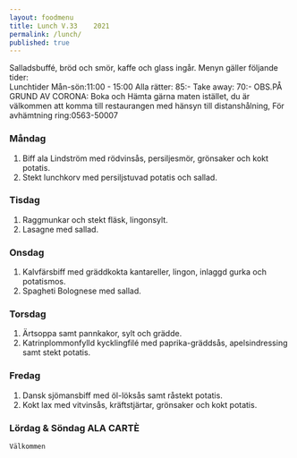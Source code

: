 ```yaml
---
layout: foodmenu
title: Lunch V.33    2021
permalink: /lunch/
published: true
---
```

Salladsbuffé, bröd och smör, kaffe och glass ingår.
Menyn gäller följande tider:  
Lunchtider  Mån-sön:11:00 - 15:00
Alla rätter: 85:- Take away: 70:-
OBS.PÅ GRUND AV CORONA: Boka och Hämta gärna maten istället, du är välkommen att komma till restaurangen med hänsyn till distanshålning, För avhämtning ring:0563-50007
                                

### Måndag
1. Biff ala Lindström med rödvinsås, persiljesmör, grönsaker och kokt potatis.
2. Stekt lunchkorv med persiljstuvad potatis och sallad.

### Tisdag
1. Raggmunkar och stekt fläsk, lingonsylt.
2. Lasagne med sallad.

### Onsdag
1. Kalvfärsbiff med gräddkokta kantareller, lingon, inlaggd gurka och potatismos.
2. Spagheti Bolognese med sallad.

### Torsdag
1. Ärtsoppa samt pannkakor, sylt och grädde. 
2. Katrinplommonfylld kycklingfilé med paprika-gräddsås, apelsindressing samt stekt potatis.

### Fredag  
1. Dansk sjömansbiff med öl-löksås samt råstekt potatis.
2. Kokt lax med vitvinsås, kräftstjärtar, grönsaker och kokt potatis.


### Lördag & Söndag ALA CARTÈ

    Välkommen
    
       
    

   
    
   
     
